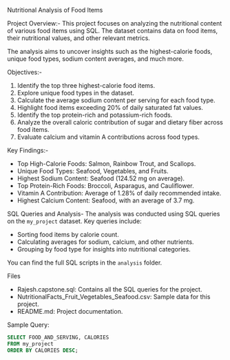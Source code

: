   Nutritional Analysis of Food Items

  
 Project Overview:-
This project focuses on analyzing the nutritional content of various food items using SQL. The dataset contains data on food items, their nutritional values, and other relevant metrics.

The analysis aims to uncover insights such as the highest-calorie foods, unique food types, sodium content averages, and much more.

 Objectives:-
1. Identify the top three highest-calorie food items.
2. Explore unique food types in the dataset.
3. Calculate the average sodium content per serving for each food type.
4. Highlight food items exceeding 20% of daily saturated fat values.
5. Identify the top protein-rich and potassium-rich foods.
6. Analyze the overall caloric contribution of sugar and dietary fiber across food items.
7. Evaluate calcium and vitamin A contributions across food types.

 Key Findings:-
- Top High-Calorie Foods: Salmon, Rainbow Trout, and Scallops.
- Unique Food Types: Seafood, Vegetables, and Fruits.
- Highest Sodium Content: Seafood (124.52 mg on average).
- Top Protein-Rich Foods: Broccoli, Asparagus, and Cauliflower.
- Vitamin A Contribution: Average of 1.28% of daily recommended intake.
- Highest Calcium Content: Seafood, with an average of 3.7 mg.

 SQL Queries and Analysis-
The analysis was conducted using SQL queries on the `my_project` dataset. Key queries include:
- Sorting food items by calorie count.
- Calculating averages for sodium, calcium, and other nutrients.
- Grouping by food type for insights into nutritional categories.

You can find the full SQL scripts in the `analysis` folder.

Files

- Rajesh.capstone.sql: Contains all the SQL queries for the project.
- NutritionalFacts_Fruit_Vegetables_Seafood.csv: Sample data for this project.
- README.md: Project documentation.

 Sample Query:
```sql
SELECT FOOD_AND_SERVING, CALORIES 
FROM my_project 
ORDER BY CALORIES DESC;
